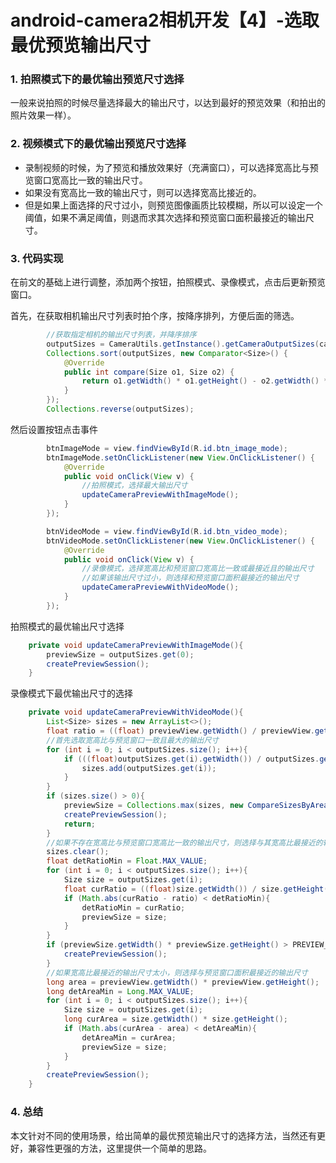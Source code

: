 # android-camera2相机开发【4】-选取最优预览输出尺寸

### 1. 拍照模式下的最优输出预览尺寸选择

一般来说拍照的时候尽量选择最大的输出尺寸，以达到最好的预览效果（和拍出的照片效果一样）。

### 2. 视频模式下的最优输出预览尺寸选择

* 录制视频的时候，为了预览和播放效果好（充满窗口），可以选择宽高比与预览窗口宽高比一致的输出尺寸。
* 如果没有宽高比一致的输出尺寸，则可以选择宽高比接近的。
* 但是如果上面选择的尺寸过小，则预览图像画质比较模糊，所以可以设定一个阈值，如果不满足阈值，则退而求其次选择和预览窗口面积最接近的输出尺寸。

### 3. 代码实现

在前文的基础上进行调整，添加两个按钮，拍照模式、录像模式，点击后更新预览窗口。

首先，在获取相机输出尺寸列表时拍个序，按降序排列，方便后面的筛选。

```java
        //获取指定相机的输出尺寸列表，并降序排序
        outputSizes = CameraUtils.getInstance().getCameraOutputSizes(cameraId, SurfaceTexture.class);
        Collections.sort(outputSizes, new Comparator<Size>() {
            @Override
            public int compare(Size o1, Size o2) {
                return o1.getWidth() * o1.getHeight() - o2.getWidth() * o2.getHeight();
            }
        });
        Collections.reverse(outputSizes);
```

然后设置按钮点击事件

```java
        btnImageMode = view.findViewById(R.id.btn_image_mode);
        btnImageMode.setOnClickListener(new View.OnClickListener() {
            @Override
            public void onClick(View v) {
                //拍照模式，选择最大输出尺寸
                updateCameraPreviewWithImageMode();
            }
        });

        btnVideoMode = view.findViewById(R.id.btn_video_mode);
        btnVideoMode.setOnClickListener(new View.OnClickListener() {
            @Override
            public void onClick(View v) {
                //录像模式，选择宽高比和预览窗口宽高比一致或最接近且的输出尺寸
                //如果该输出尺寸过小，则选择和预览窗口面积最接近的输出尺寸
                updateCameraPreviewWithVideoMode();
            }
        });
```

拍照模式的最优输出尺寸选择

```java
    private void updateCameraPreviewWithImageMode(){
        previewSize = outputSizes.get(0);
        createPreviewSession();
    }
```

录像模式下最优输出尺寸的选择

```java
    private void updateCameraPreviewWithVideoMode(){
        List<Size> sizes = new ArrayList<>();
        float ratio = ((float) previewView.getWidth() / previewView.getHeight());
        //首先选取宽高比与预览窗口一致且最大的输出尺寸
        for (int i = 0; i < outputSizes.size(); i++){
            if (((float)outputSizes.get(i).getWidth()) / outputSizes.get(i).getHeight() == ratio){
                sizes.add(outputSizes.get(i));
            }
        }
        if (sizes.size() > 0){
            previewSize = Collections.max(sizes, new CompareSizesByArea());
            createPreviewSession();
            return;
        }
        //如果不存在宽高比与预览窗口宽高比一致的输出尺寸，则选择与其宽高比最接近的输出尺寸
        sizes.clear();
        float detRatioMin = Float.MAX_VALUE;
        for (int i = 0; i < outputSizes.size(); i++){
            Size size = outputSizes.get(i);
            float curRatio = ((float)size.getWidth()) / size.getHeight();
            if (Math.abs(curRatio - ratio) < detRatioMin){
                detRatioMin = curRatio;
                previewSize = size;
            }
        }
        if (previewSize.getWidth() * previewSize.getHeight() > PREVIEW_SIZE_MIN){
            createPreviewSession();
        }
        //如果宽高比最接近的输出尺寸太小，则选择与预览窗口面积最接近的输出尺寸
        long area = previewView.getWidth() * previewView.getHeight();
        long detAreaMin = Long.MAX_VALUE;
        for (int i = 0; i < outputSizes.size(); i++){
            Size size = outputSizes.get(i);
            long curArea = size.getWidth() * size.getHeight();
            if (Math.abs(curArea - area) < detAreaMin){
                detAreaMin = curArea;
                previewSize = size;
            }
        }
        createPreviewSession();
    }
```

### 4. 总结

本文针对不同的使用场景，给出简单的最优预览输出尺寸的选择方法，当然还有更好，兼容性更强的方法，这里提供一个简单的思路。